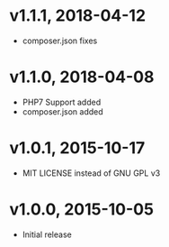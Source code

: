 # v1.1.1, 2018-04-12
* composer.json fixes

# v1.1.0, 2018-04-08
* PHP7 Support added
* composer.json added

# v1.0.1, 2015-10-17
* MIT LICENSE instead of GNU GPL v3

# v1.0.0, 2015-10-05
* Initial release
